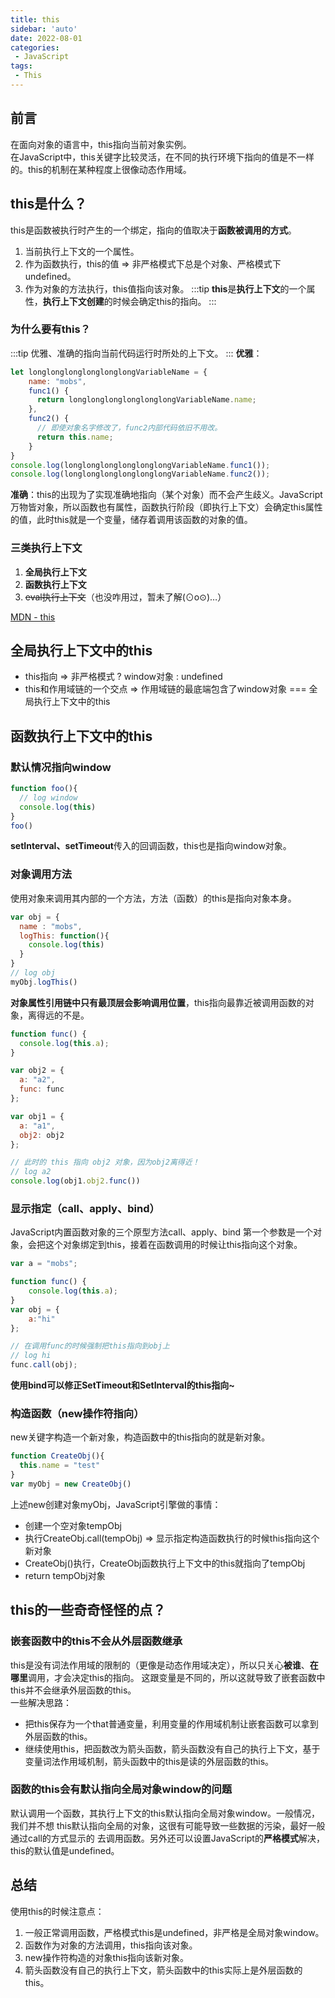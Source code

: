```yaml
---
title: this
sidebar: 'auto'
date: 2022-08-01
categories:
 - JavaScript
tags:
 - This
---
```


## 前言
在面向对象的语言中，this指向当前对象实例。<br/>
在JavaScript中，this关键字比较灵活，在不同的执行环境下指向的值是不一样的。this的机制在某种程度上很像动态作用域。

## this是什么？
this是函数被执行时产生的一个绑定，指向的值取决于**函数被调用的方式**。
1. 当前执行上下文的一个属性。
2. 作为函数执行，this的值 => 非严格模式下总是个对象、严格模式下undefined。
3. 作为对象的方法执行，this值指向该对象。
:::tip
**this**是**执行上下文**的一个属性，**执行上下文创建**的时候会确定this的指向。
:::
### 为什么要有this？
:::tip
优雅、准确的指向当前代码运行时所处的上下文。
:::
**优雅**：
```js
let longlonglonglonglonglongVariableName = {
    name: "mobs",
    func1() {
      return longlonglonglonglonglongVariableName.name;
    },
    func2() {
      // 即使对象名字修改了，func2内部代码依旧不用改。
      return this.name;
    }
}
console.log(longlonglonglonglonglongVariableName.func1());
console.log(longlonglonglonglonglongVariableName.func2());
```
**准确**：this的出现为了实现准确地指向（某个对象）而不会产生歧义。JavaScript万物皆对象，所以函数也有属性，函数执行阶段（即执行上下文）会确定this属性的值，此时this就是一个变量，储存着调用该函数的对象的值。
### 三类执行上下文
1. **全局执行上下文**
2. **函数执行上下文**
3. ~~eval执行上下文~~（也没咋用过，暂未了解(⊙o⊙)…）

[MDN - this](https://developer.mozilla.org/zh-CN/docs/Web/JavaScript/Reference/Operators/this)

## 全局执行上下文中的this
* this指向 => 非严格模式 ? window对象 : undefined
* this和作用域链的一个交点 => 作用域链的最底端包含了window对象 === 全局执行上下文中的this

## 函数执行上下文中的this

### 默认情况指向window
```js
function foo(){
  // log window
  console.log(this)
}
foo()
```
**setInterval、setTimeout**传入的回调函数，this也是指向window对象。

### 对象调用方法
使用对象来调用其内部的一个方法，方法（函数）的this是指向对象本身。
```js
var obj = {
  name : "mobs", 
  logThis: function(){
    console.log(this)
  }
}
// log obj
myObj.logThis()
```
**对象属性引用链中只有最顶层会影响调用位置**，this指向最靠近被调用函数的对象，离得远的不是。
```js
function func() {
  console.log(this.a);
}

var obj2 = {
  a: "a2",
  func: func
};

var obj1 = {
  a: "a1",
  obj2: obj2
};

// 此时的 this 指向 obj2 对象，因为obj2离得近！
// log a2
console.log(obj1.obj2.func())
```

### 显示指定（call、apply、bind）
JavaScript内置函数对象的三个原型方法call、apply、bind
第一个参数是一个对象，会把这个对象绑定到this，接着在函数调用的时候让this指向这个对象。
```js
var a = "mobs";

function func() {
    console.log(this.a);
}
var obj = {
    a:"hi"
};

// 在调用func的时候强制把this指向到obj上
// log hi
func.call(obj);
```
**使用bind可以修正SetTimeout和SetInterval的this指向~**

### 构造函数（new操作符指向）
new关键字构造一个新对象，构造函数中的this指向的就是新对象。
```js
function CreateObj(){
  this.name = "test"
}
var myObj = new CreateObj()
```
上述new创建对象myObj，JavaScript引擎做的事情：
* 创建一个空对象tempObj
* 执行CreateObj.call(tempObj) => 显示指定构造函数执行的时候this指向这个新对象
* CreateObj()执行，CreateObj函数执行上下文中的this就指向了tempObj
* return tempObj对象

## this的一些奇奇怪怪的点？

### 嵌套函数中的this不会从外层函数继承
this是没有词法作用域的限制的（更像是动态作用域决定），所以只关心**被谁**、**在哪里**调用，才会决定this的指向。
这跟变量是不同的，所以这就导致了嵌套函数中this并不会继承外层函数的this。<br/>
一些解决思路：
* 把this保存为一个that普通变量，利用变量的作用域机制让嵌套函数可以拿到外层函数的this。
* 继续使用this，把函数改为箭头函数，箭头函数没有自己的执行上下文，基于变量词法作用域机制，箭头函数中的this是读的外层函数的this。

### 函数的this会有默认指向全局对象window的问题
默认调用一个函数，其执行上下文的this默认指向全局对象window。一般情况，我们并不想
this默认指向全局的对象，这很有可能导致一些数据的污染，最好一般通过call的方式显示的
去调用函数。另外还可以设置JavaScript的**严格模式**解决，this的默认值是undefined。

## 总结
使用this的时候注意点：
1. 一般正常调用函数，严格模式this是undefined，非严格是全局对象window。
2. 函数作为对象的方法调用，this指向该对象。
3. new操作符构造的对象this指向该新对象。
4. 箭头函数没有自己的执行上下文，箭头函数中的this实际上是外层函数的this。